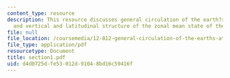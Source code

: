 ```yaml
---
content_type: resource
description: This resource discusses general circulation of the earth?s atmosphere
  and vertical and latitudinal structure of the zonal mean state of the atmosphere.
file: null
file_location: /coursemedia/12-812-general-circulation-of-the-earths-atmosphere-fall-2005/d4d0725dfe53012d91048bd16c59416f_section1.pdf
file_type: application/pdf
resourcetype: Document
title: section1.pdf
uid: d4d0725d-fe53-012d-9104-8bd16c59416f
---
```

